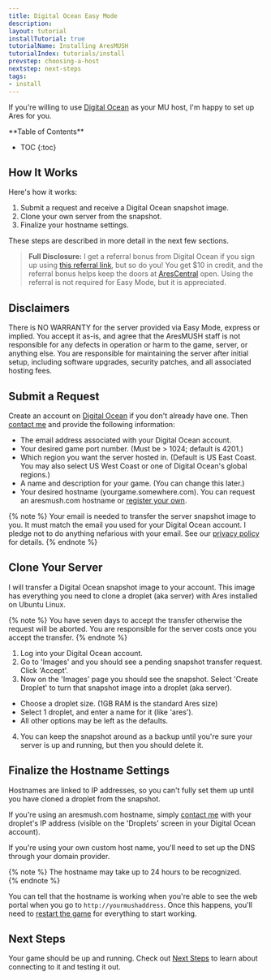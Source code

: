 ```yaml
---
title: Digital Ocean Easy Mode
description:
layout: tutorial
installTutorial: true
tutorialName: Installing AresMUSH
tutorialIndex: tutorials/install
prevstep: choosing-a-host
nextstep: next-steps
tags: 
- install
---
```


If you're willing to use [Digital Ocean](http://www.digitalocean.com/?refcode=5c07173bc1f2) as your MU host, I'm happy to set up Ares for you.   

<div id="inline_toc" markdown="1">
**Table of Contents**

* TOC
{:toc}
</div>

## How It Works

Here's how it works:

1. Submit a request and receive a Digital Ocean snapshot image.
2. Clone your own server from the snapshot.
3. Finalize your hostname settings.

These steps are described in more detail in the next few sections.

> **Full Disclosure:** I get a referral bonus from Digital Ocean if you sign up using [this referral link](http://www.digitalocean.com/?refcode=5c07173bc1f2), but so do you!  You get $10 in credit, and the referral bonus helps keep the doors at [AresCentral](/arescentral.html) open.  Using the referral is not required for Easy Mode, but it is appreciated.

## Disclaimers

There is NO WARRANTY for the server provided via Easy Mode, express or implied. You accept it as-is, and agree that the AresMUSH staff is not responsible for any defects in operation or harm to the game, server, or anything else.  You are responsible for maintaining the server after initial setup, including software upgrades, security patches, and all associated hosting fees.

## Submit a Request

Create an account on [Digital Ocean](http://www.digitalocean.com/?refcode=5c07173bc1f2) if you don't already have one.  Then [contact me](/feedback.html) and provide the following information:

* The email address associated with your Digital Ocean account.
* Your desired game port number. (Must be > 1024; default is 4201.)
* Which region you want the server hosted in.  (Default is US East Coast.  You may also select US West Coast or one of Digital Ocean's global regions.)
* A name and description for your game.  (You can change this later.)
* Your desired hostname (yourgame.somewhere.com).  You can request an aresmush.com hostname or [register your own](/tutorials/install/getting-a-hostname.html).

{% note %} 
Your email is needed to transfer the server snapshot image to you.   It must match the email you used for your Digital Ocean account.  I pledge not to do anything nefarious with your email.  See our [privacy policy](/privacy.html) for details.
{% endnote %}

## Clone Your Server

I will transfer a Digital Ocean snapshot image to your account. This image has everything you need to clone a droplet (aka server) with Ares installed on Ubuntu Linux.

{% note %} 
You have seven days to accept the transfer otherwise the request will be aborted.  You are responsible for the server costs once you accept the transfer.
{% endnote %}

1. Log into your Digital Ocean account.  
2. Go to 'Images' and you should see a pending snapshot transfer request.  Click 'Accept'.
3. Now on the 'Images' page you should see the snapshot.  Select 'Create Droplet' to turn that snapshot image into a droplet (aka server).
  * Choose a droplet size.  (1GB RAM is the standard Ares size)
  * Select 1 droplet, and enter a name for it (like 'ares').
  * All other options may be left as the defaults.
4. You can keep the snapshot around as a backup until you're sure your server is up and running, but then you should delete it.

## Finalize the Hostname Settings

Hostnames are linked to IP addresses, so you can't fully set them up until you have cloned a droplet from the snapshot.  

If you're using an aresmush.com hostname, simply [contact me](/feedback.html) with your droplet's IP address (visible on the 'Droplets' screen in your Digital Ocean account).  

If you're using your own custom host name, you'll need to set up the DNS through your domain provider.

{% note %} 
The hostname may take up to 24 hours to be recognized.  
{% endnote %}

You can tell that the hostname is working when you're able to see the web portal when you go to `http://yourmushaddress`.  Once this happens, you'll need to [restart the game](/tutorials/manage/shutdown.html) for everything to start working. 

## Next Steps

Your game should be up and running.  Check out [Next Steps](/tutorials/install/next-steps.html) to learn about connecting to it and testing it out.

